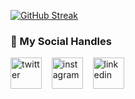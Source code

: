 

[![GitHub Streak](https://streak-stats.demolab.com?user=sugan0tech&theme=transparent&hide_border=true&mode=weekly)](https://git.io/streak-stats)
### 💬 My Social Handles

<p align = "left">
<a href="https://twitter.com/sugavan48089934" target="_blank"><img align="center" src="https://cdn.jsdelivr.net/npm/simple-icons@3.0.1/icons/twitter.svg" alt="twitter" height="50" width="50" /></a> &nbsp;&nbsp;
<a href="https://www.instagram.com/sugavanesh28_08/" target="_blank"><img align="center" src="https://cdn.jsdelivr.net/npm/simple-icons@3.0.1/icons/instagram.svg" alt="instagram" height="50" width="50" /></a> &nbsp;&nbsp;
<a href="https://www.linkedin.com/in/sugan0tech" target="_blank"><img align="center" src="https://cdn.jsdelivr.net/npm/simple-icons@3.0.1/icons/linkedin.svg" alt="linkedin" height="50" width="50" /></a> &nbsp;&nbsp;
</p>

